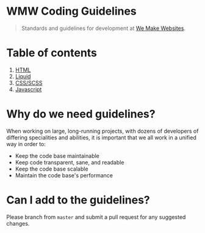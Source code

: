 # WMW Coding Guidelines
> Standards and guidelines for development at [We Make Websites](https://wemakewebsites.com/).

# Table of contents

1. [HTML](html/README.md)
1. [Liquid](liquid/README.md)
1. [CSS/SCSS](css/README.md)
1. [Javascript](https://github.com/Shopify/javascript#import-javascript-from-shopify)

# Why do we need guidelines?

When working on large, long-running projects, with dozens of developers of differing specialities and abilities, it is important that we all work in a unified way in order to:

* Keep the code base maintainable
* Keep code transparent, sane, and readable
* Keep the code base scalable
* Maintain the code base's performance

# Can I add to the guidelines?

Please branch from `master` and submit a pull request for any suggested changes.